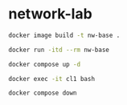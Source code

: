 # network-lab

```sh
docker image build -t nw-base .

docker run -itd --rm nw-base

docker compose up -d

docker exec -it cl1 bash

docker compose down
```
